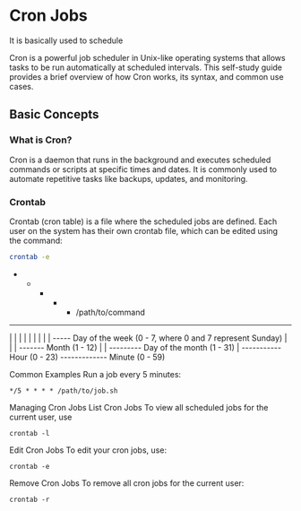 # Cron Jobs

It is basically used to schedule 

Cron is a powerful job scheduler in Unix-like operating systems that allows tasks to be run automatically at scheduled intervals. This self-study guide provides a brief overview of how Cron works, its syntax, and common use cases.

## Basic Concepts

### What is Cron?
Cron is a daemon that runs in the background and executes scheduled commands or scripts at specific times and dates. It is commonly used to automate repetitive tasks like backups, updates, and monitoring.

### Crontab
Crontab (cron table) is a file where the scheduled jobs are defined. Each user on the system has their own crontab file, which can be edited using the command:

```bash
crontab -e
```

* * * * * /path/to/command
- - - - - 
| | | | |
| | | | ----- Day of the week (0 - 7, where 0 and 7 represent Sunday)
| | | ------- Month (1 - 12)
| | --------- Day of the month (1 - 31)
| ----------- Hour (0 - 23)
------------- Minute (0 - 59)


Common Examples
Run a job every 5 minutes:
```
*/5 * * * * /path/to/job.sh
```

Managing Cron Jobs
List Cron Jobs
To view all scheduled jobs for the current user, use
```
crontab -l
```

Edit Cron Jobs
To edit your cron jobs, use:

```
crontab -e
```

Remove Cron Jobs
To remove all cron jobs for the current user:
```
crontab -r
```
